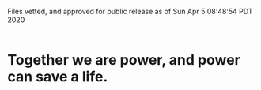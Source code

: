 Files vetted, and approved for public release as of Sun Apr  5 08:48:54 PDT 2020<br><br><h1>Together we are power, and power can save a life.</h1>
